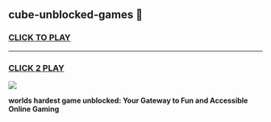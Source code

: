 
## cube-unblocked-games 👋
<h3>
<a href="https://premium.freeplayer.one?title=cube-unblocked-games&ref=14F">CLICK TO PLAY</a></h3>
<hr>

<h3>
<a href="https://premium.freeplayer.one?title=cube-unblocked-games&ref=14F">CLICK 2 PLAY</a>
  
</h3>

<a href="https://premium.freeplayer.one?title=cube-unblocked-games&ref=12F/"><img src="https://clearcache.store/games.png"></a>


**worlds hardest game unblocked: Your Gateway to Fun and Accessible Online Gaming**
